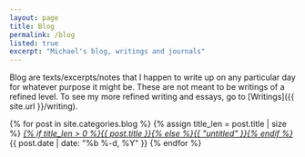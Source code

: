 ```yaml
---
layout: page
title: Blog
permalink: /blog
listed: true
excerpt: "Michael's blog, writings and journals"
---
```


Blog are texts/excerpts/notes that I happen to write up on any particular day for whatever purpose it might be. These are not meant to be writings of a refined level. To see my more refined writing and essays, go to [Writings]({{ site.url }}/writing).

{% for post in site.categories.blog %}
	{% assign title_len = post.title | size %}
  <i class="post-list-title"><a href="{{ post.url | prepend: site.baseurl }}">{% if title_len > 0 %}{{ post.title }}{% else %}{{ "untitled" }}{% endif %}</a></i>
  <span class="post-meta">{{ post.date | date: "%b %-d, %Y" }}</span>
{% endfor %}
